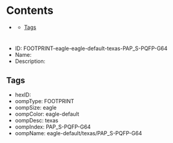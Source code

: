 



Contents
========

* [](#)
	* [Tags](#tags)

# 

- ID: FOOTPRINT-eagle-eagle-default-texas-PAP_S-PQFP-G64
- Name: 
- Description: 

## Tags

- hexID: 
- oompType: FOOTPRINT
- oompSize: eagle
- oompColor: eagle-default
- oompDesc: texas
- oompIndex: PAP_S-PQFP-G64
- oompName: eagle-default/texas/PAP_S-PQFP-G64
